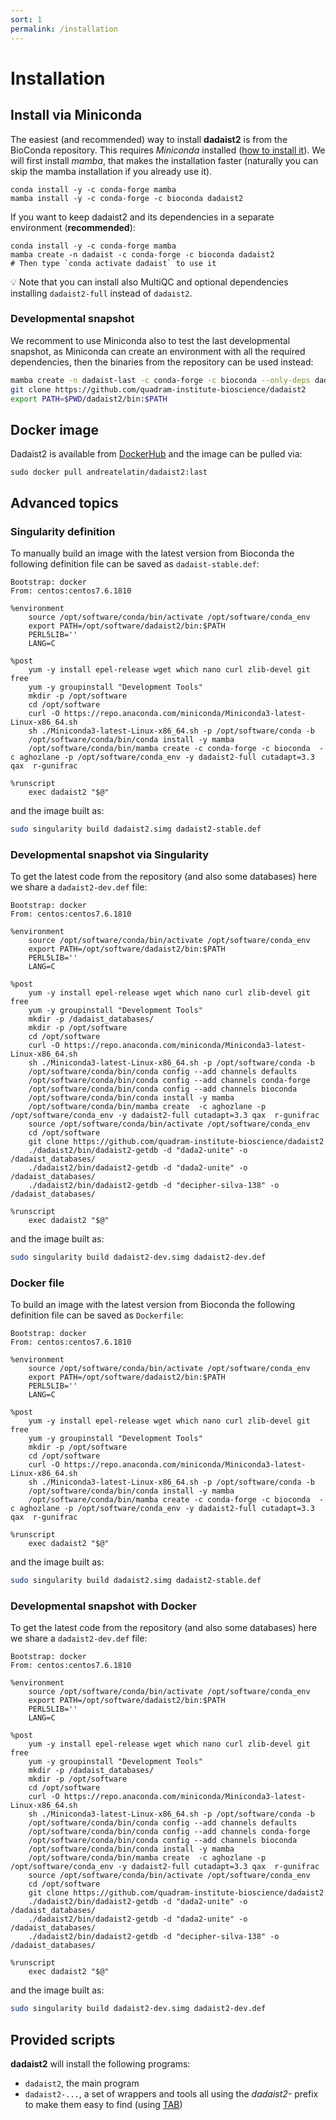 ```yaml
---
sort: 1
permalink: /installation
---
```


# Installation

## Install via Miniconda

The easiest (and recommended) way to install **dadaist2** is from the BioConda repository.
This requires  _Miniconda_ installed ([how to install it](https://docs.conda.io/en/latest/miniconda.html)).
We will first install _mamba_, that makes the installation faster (naturally you can skip the mamba installation if
you already use it).

```
conda install -y -c conda-forge mamba
mamba install -y -c conda-forge -c bioconda dadaist2
```

If you want to keep dadaist2 and its dependencies in a separate environment (**recommended**):

```
conda install -y -c conda-forge mamba
mamba create -n dadaist -c conda-forge -c bioconda dadaist2
# Then type `conda activate dadaist` to use it
```
 
:bulb: Note that you can install also MultiQC and optional dependencies installing
`dadaist2-full` instead of `dadaist2`.


### Developmental snapshot

We recomment to use Miniconda also to test the last developmental snapshot, as Miniconda
can create an environment with all the required dependencies, then the binaries from the
repository can be used instead:

```bash
mamba create -n dadaist-last -c conda-forge -c bioconda --only-deps dadaist2-full
git clone https://github.com/quadram-institute-bioscience/dadaist2
export PATH=$PWD/dadaist2/bin:$PATH
```

## Docker image

Dadaist2 is available from [DockerHub](https://hub.docker.com/r/andreatelatin/dadaist2) and
the image can be pulled via:
```
sudo docker pull andreatelatin/dadaist2:last
```


## Advanced topics

### Singularity definition
To manually build an image with the latest version from Bioconda the following definition file can be saved as `dadaist-stable.def`:
```
Bootstrap: docker
From: centos:centos7.6.1810

%environment
    source /opt/software/conda/bin/activate /opt/software/conda_env
    export PATH=/opt/software/dadaist2/bin:$PATH
    PERL5LIB=''
    LANG=C
         
%post
    yum -y install epel-release wget which nano curl zlib-devel git free
    yum -y groupinstall "Development Tools"
    mkdir -p /opt/software
    cd /opt/software    
    curl -O https://repo.anaconda.com/miniconda/Miniconda3-latest-Linux-x86_64.sh 
    sh ./Miniconda3-latest-Linux-x86_64.sh -p /opt/software/conda -b
    /opt/software/conda/bin/conda install -y mamba
    /opt/software/conda/bin/mamba create -c conda-forge -c bioconda  -c aghozlane -p /opt/software/conda_env -y dadaist2-full cutadapt=3.3 qax  r-gunifrac 

%runscript
    exec dadaist2 "$@"
```

and the image built as:
```bash
sudo singularity build dadaist2.simg dadaist2-stable.def
```

### Developmental snapshot via Singularity

To get the latest code from the repository (and also some databases) here we share a `dadaist2-dev.def` file:
```
Bootstrap: docker
From: centos:centos7.6.1810

%environment
    source /opt/software/conda/bin/activate /opt/software/conda_env
    export PATH=/opt/software/dadaist2/bin:$PATH
    PERL5LIB=''
    LANG=C
         
%post
    yum -y install epel-release wget which nano curl zlib-devel git free
    yum -y groupinstall "Development Tools"
    mkdir -p /dadaist_databases/
    mkdir -p /opt/software
    cd /opt/software  
    curl -O https://repo.anaconda.com/miniconda/Miniconda3-latest-Linux-x86_64.sh 
    sh ./Miniconda3-latest-Linux-x86_64.sh -p /opt/software/conda -b
    /opt/software/conda/bin/conda config --add channels defaults
    /opt/software/conda/bin/conda config --add channels conda-forge
    /opt/software/conda/bin/conda config --add channels bioconda
    /opt/software/conda/bin/conda install -y mamba
    /opt/software/conda/bin/mamba create  -c aghozlane -p /opt/software/conda_env -y dadaist2-full cutadapt=3.3 qax  r-gunifrac 
    source /opt/software/conda/bin/activate /opt/software/conda_env
    cd /opt/software
    git clone https://github.com/quadram-institute-bioscience/dadaist2
    ./dadaist2/bin/dadaist2-getdb -d "dada2-unite" -o /dadaist_databases/
    ./dadaist2/bin/dadaist2-getdb -d "dada2-unite" -o /dadaist_databases/
    ./dadaist2/bin/dadaist2-getdb -d "decipher-silva-138" -o /dadaist_databases/

%runscript
    exec dadaist2 "$@"
```
and the image built as:
```bash
sudo singularity build dadaist2-dev.simg dadaist2-dev.def
```

### Docker file 
To build an image with the latest version from Bioconda the following definition file can be saved as `Dockerfile`:
```
Bootstrap: docker
From: centos:centos7.6.1810

%environment
    source /opt/software/conda/bin/activate /opt/software/conda_env
    export PATH=/opt/software/dadaist2/bin:$PATH
    PERL5LIB=''
    LANG=C
         
%post
    yum -y install epel-release wget which nano curl zlib-devel git free
    yum -y groupinstall "Development Tools"
    mkdir -p /opt/software
    cd /opt/software    
    curl -O https://repo.anaconda.com/miniconda/Miniconda3-latest-Linux-x86_64.sh 
    sh ./Miniconda3-latest-Linux-x86_64.sh -p /opt/software/conda -b
    /opt/software/conda/bin/conda install -y mamba
    /opt/software/conda/bin/mamba create -c conda-forge -c bioconda  -c aghozlane -p /opt/software/conda_env -y dadaist2-full cutadapt=3.3 qax  r-gunifrac 

%runscript
    exec dadaist2 "$@"
```

and the image built as:
```bash
sudo singularity build dadaist2.simg dadaist2-stable.def
```

### Developmental snapshot with Docker

To get the latest code from the repository (and also some databases) here we share a `dadaist2-dev.def` file:
```
Bootstrap: docker
From: centos:centos7.6.1810

%environment
    source /opt/software/conda/bin/activate /opt/software/conda_env
    export PATH=/opt/software/dadaist2/bin:$PATH
    PERL5LIB=''
    LANG=C
         
%post
    yum -y install epel-release wget which nano curl zlib-devel git free
    yum -y groupinstall "Development Tools"
    mkdir -p /dadaist_databases/
    mkdir -p /opt/software
    cd /opt/software  
    curl -O https://repo.anaconda.com/miniconda/Miniconda3-latest-Linux-x86_64.sh 
    sh ./Miniconda3-latest-Linux-x86_64.sh -p /opt/software/conda -b
    /opt/software/conda/bin/conda config --add channels defaults
    /opt/software/conda/bin/conda config --add channels conda-forge
    /opt/software/conda/bin/conda config --add channels bioconda
    /opt/software/conda/bin/conda install -y mamba
    /opt/software/conda/bin/mamba create  -c aghozlane -p /opt/software/conda_env -y dadaist2-full cutadapt=3.3 qax  r-gunifrac 
    source /opt/software/conda/bin/activate /opt/software/conda_env
    cd /opt/software
    git clone https://github.com/quadram-institute-bioscience/dadaist2
    ./dadaist2/bin/dadaist2-getdb -d "dada2-unite" -o /dadaist_databases/
    ./dadaist2/bin/dadaist2-getdb -d "dada2-unite" -o /dadaist_databases/
    ./dadaist2/bin/dadaist2-getdb -d "decipher-silva-138" -o /dadaist_databases/

%runscript
    exec dadaist2 "$@"
```
and the image built as:
```bash
sudo singularity build dadaist2-dev.simg dadaist2-dev.def
```

## Provided scripts

**dadaist2** will install the following programs:

* `dadaist2`, the main program
* `dadaist2-...`, a set of wrappers and tools all using the _dadaist2-_ prefix to make them easy to find (using [TAB](https://www.howtogeek.com/195207/use-tab-completion-to-type-commands-faster-on-any-operating-system/))
